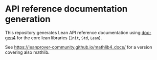 API reference documentation generation
======================================

This repository generates Lean API reference documentation using
[doc-gen4](https://github.com/leanprover/doc-gen4) for the core lean
libraries  (`Init`, `Std`, `Lean`).


See <https://leanprover-community.github.io/mathlib4_docs/> for a version covering also mathlib. 
